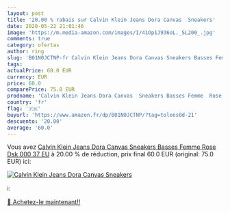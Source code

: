 ```yaml
---
layout: post
title: '20.00 % rabais sur Calvin Klein Jeans Dora Canvas  Sneakers'
date: 2020-05-22 21:01:46
image: 'https://m.media-amazon.com/images/I/41Op1J936oL._SL200_.jpg'
comments: true
category: ofertas
author: ring
slug: 'B01N0JCTNP-fr Calvin Klein Jeans Dora Canvas Sneakers Basses Femme Rose...'
tags: 
actualPrice: 60.0 EUR
currency: EUR
price: 60.0
comparePrice: 75.0 EUR
prodname: 'Calvin Klein Jeans Dora Canvas  Sneakers Basses Femme  Rose  Dsk 000   37 EU'
country: 'fr'
flag: '🇫🇷'
buyurl: 'https://www.amazon.fr/dp/B01N0JCTNP/?tag=tolees0d-21'
descuento: '20.00'
average: '60.0'
---
```


Vous avez [Calvin Klein Jeans Dora Canvas  Sneakers Basses Femme  Rose  Dsk 000   37 EU](https://www.amazon.fr/dp/B01N0JCTNP/?tag=tolees0d-21)  à  20.00 % de réduction, prix final  60.0 EUR (original: 75.0 EUR) ici:

[![Calvin Klein Jeans Dora Canvas  Sneakers](https://m.media-amazon.com/images/I/41Op1J936oL._SL200_.jpg)](https://www.amazon.fr/dp/B01N0JCTNP/?tag=tolees0d-21)

ℹ️:


[🛒 Achetez-le maintenant!!](https://www.amazon.fr/dp/B01N0JCTNP/?tag=tolees0d-21)
